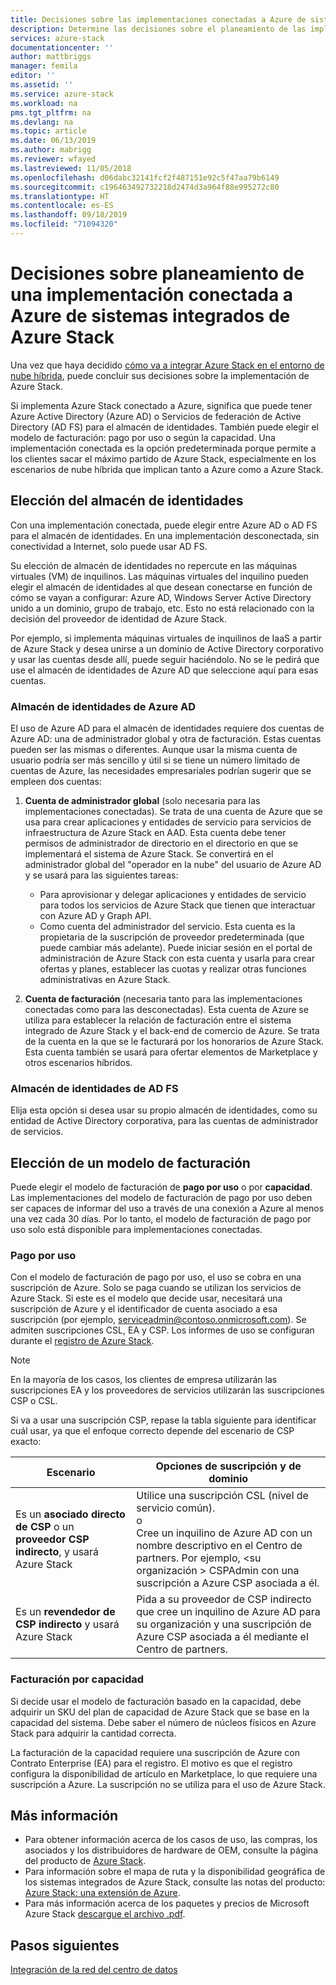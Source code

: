 ```yaml
---
title: Decisiones sobre las implementaciones conectadas a Azure de sistemas integrados de Azure Stack | Microsoft Docs
description: Determine las decisiones sobre el planeamiento de las implementaciones conectadas a Azure de sistemas integrados de Azure Stack, incluidas la facturación y la identidad.
services: azure-stack
documentationcenter: ''
author: mattbriggs
manager: femila
editor: ''
ms.assetid: ''
ms.service: azure-stack
ms.workload: na
pms.tgt_pltfrm: na
ms.devlang: na
ms.topic: article
ms.date: 06/13/2019
ms.author: mabrigg
ms.reviewer: wfayed
ms.lastreviewed: 11/05/2018
ms.openlocfilehash: d06dabc32141fcf2f487151e92c5f47aa79b6149
ms.sourcegitcommit: c196463492732218d2474d3a964f88e995272c80
ms.translationtype: HT
ms.contentlocale: es-ES
ms.lasthandoff: 09/18/2019
ms.locfileid: "71094320"
---
```

# <a name="azure-connected-deployment-planning-decisions-for-azure-stack-integrated-systems"></a>Decisiones sobre planeamiento de una implementación conectada a Azure de sistemas integrados de Azure Stack
Una vez que haya decidido [cómo va a integrar Azure Stack en el entorno de nube híbrida](azure-stack-connection-models.md), puede concluir sus decisiones sobre la implementación de Azure Stack.

Si implementa Azure Stack conectado a Azure, significa que puede tener Azure Active Directory (Azure AD) o Servicios de federación de Active Directory (AD FS) para el almacén de identidades. También puede elegir el modelo de facturación: pago por uso o según la capacidad. Una implementación conectada es la opción predeterminada porque permite a los clientes sacar el máximo partido de Azure Stack, especialmente en los escenarios de nube híbrida que implican tanto a Azure como a Azure Stack.

## <a name="choose-an-identity-store"></a>Elección del almacén de identidades
Con una implementación conectada, puede elegir entre Azure AD o AD FS para el almacén de identidades. En una implementación desconectada, sin conectividad a Internet, solo puede usar AD FS.

Su elección de almacén de identidades no repercute en las máquinas virtuales (VM) de inquilinos. Las máquinas virtuales del inquilino pueden elegir el almacén de identidades al que desean conectarse en función de cómo se vayan a configurar: Azure AD, Windows Server Active Directory unido a un dominio, grupo de trabajo, etc. Esto no está relacionado con la decisión del proveedor de identidad de Azure Stack.

Por ejemplo, si implementa máquinas virtuales de inquilinos de IaaS a partir de Azure Stack y desea unirse a un dominio de Active Directory corporativo y usar las cuentas desde allí, puede seguir haciéndolo. No se le pedirá que use el almacén de identidades de Azure AD que seleccione aquí para esas cuentas.

### <a name="azure-ad-identity-store"></a>Almacén de identidades de Azure AD
El uso de Azure AD para el almacén de identidades requiere dos cuentas de Azure AD: una de administrador global y otra de facturación. Estas cuentas pueden ser las mismas o diferentes. Aunque usar la misma cuenta de usuario podría ser más sencillo y útil si se tiene un número limitado de cuentas de Azure, las necesidades empresariales podrían sugerir que se empleen dos cuentas:

1. **Cuenta de administrador global** (solo necesaria para las implementaciones conectadas). Se trata de una cuenta de Azure que se usa para crear aplicaciones y entidades de servicio para servicios de infraestructura de Azure Stack en AAD. Esta cuenta debe tener permisos de administrador de directorio en el directorio en que se implementará el sistema de Azure Stack. Se convertirá en el administrador global del "operador en la nube" del usuario de Azure AD y se usará para las siguientes tareas:

    - Para aprovisionar y delegar aplicaciones y entidades de servicio para todos los servicios de Azure Stack que tienen que interactuar con Azure AD y Graph API.
    - Como cuenta del administrador del servicio. Esta cuenta es la propietaria de la suscripción de proveedor predeterminada (que puede cambiar más adelante). Puede iniciar sesión en el portal de administración de Azure Stack con esta cuenta y usarla para crear ofertas y planes, establecer las cuotas y realizar otras funciones administrativas en Azure Stack.

2. **Cuenta de facturación** (necesaria tanto para las implementaciones conectadas como para las desconectadas). Esta cuenta de Azure se utiliza para establecer la relación de facturación entre el sistema integrado de Azure Stack y el back-end de comercio de Azure. Se trata de la cuenta en la que se le facturará por los honorarios de Azure Stack. Esta cuenta también se usará para ofertar elementos de Marketplace y otros escenarios híbridos.

### <a name="ad-fs-identity-store"></a>Almacén de identidades de AD FS
Elija esta opción si desea usar su propio almacén de identidades, como su entidad de Active Directory corporativa, para las cuentas de administrador de servicios.  

## <a name="choose-a-billing-model"></a>Elección de un modelo de facturación
Puede elegir el modelo de facturación de **pago por uso** o por **capacidad**. Las implementaciones del modelo de facturación de pago por uso deben ser capaces de informar del uso a través de una conexión a Azure al menos una vez cada 30 días. Por lo tanto, el modelo de facturación de pago por uso solo está disponible para implementaciones conectadas.  

### <a name="pay-as-you-use"></a>Pago por uso
Con el modelo de facturación de pago por uso, el uso se cobra en una suscripción de Azure. Solo se paga cuando se utilizan los servicios de Azure Stack. Si este es el modelo que decide usar, necesitará una suscripción de Azure y el identificador de cuenta asociado a esa suscripción (por ejemplo, serviceadmin@contoso.onmicrosoft.com). Se admiten suscripciones CSL, EA y CSP. Los informes de uso se configuran durante el [registro de Azure Stack](azure-stack-registration.md).

> [!NOTE]
> En la mayoría de los casos, los clientes de empresa utilizarán las suscripciones EA y los proveedores de servicios utilizarán las suscripciones CSP o CSL.

Si va a usar una suscripción CSP, repase la tabla siguiente para identificar cuál usar, ya que el enfoque correcto depende del escenario de CSP exacto:

|Escenario|Opciones de suscripción y de dominio|
|-----|-----|
|Es un **asociado directo de CSP** o un **proveedor CSP indirecto**, y usará Azure Stack|Utilice una suscripción CSL (nivel de servicio común).<br>     o<br>Cree un inquilino de Azure AD con un nombre descriptivo en el Centro de partners. Por ejemplo, &lt;su organización > CSPAdmin con una suscripción a Azure CSP asociada a él.|
|Es un **revendedor de CSP indirecto** y usará Azure Stack|Pida a su proveedor de CSP indirecto que cree un inquilino de Azure AD para su organización y una suscripción de Azure CSP asociada a él mediante el Centro de partners.|

### <a name="capacity-based-billing"></a>Facturación por capacidad
Si decide usar el modelo de facturación basado en la capacidad, debe adquirir un SKU del plan de capacidad de Azure Stack que se base en la capacidad del sistema. Debe saber el número de núcleos físicos en Azure Stack para adquirir la cantidad correcta.

La facturación de la capacidad requiere una suscripción de Azure con Contrato Enterprise (EA) para el registro. El motivo es que el registro configura la disponibilidad de artículo en Marketplace, lo que requiere una suscripción a Azure. La suscripción no se utiliza para el uso de Azure Stack.

## <a name="learn-more"></a>Más información
- Para obtener información acerca de los casos de uso, las compras, los asociados y los distribuidores de hardware de OEM, consulte la página del producto de [Azure Stack](https://azure.microsoft.com/overview/azure-stack/).
- Para información sobre el mapa de ruta y la disponibilidad geográfica de los sistemas integrados de Azure Stack, consulte las notas del producto: [Azure Stack: una extensión de Azure](https://azure.microsoft.com/resources/azure-stack-an-extension-of-azure/). 
- Para más información acerca de los paquetes y precios de Microsoft Azure Stack [descargue el archivo .pdf](https://azure.microsoft.com/mediahandler/files/resourcefiles/5bc3f30c-cd57-4513-989e-056325eb95e1/Azure-Stack-packaging-and-pricing-datasheet.pdf). 

## <a name="next-steps"></a>Pasos siguientes
[Integración de la red del centro de datos](azure-stack-network.md)
